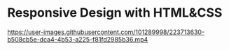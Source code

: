 # Responsive Design with HTML&CSS






https://user-images.githubusercontent.com/101289998/223713630-b508cb5e-dca4-4b53-a225-f81fd2985b36.mp4

